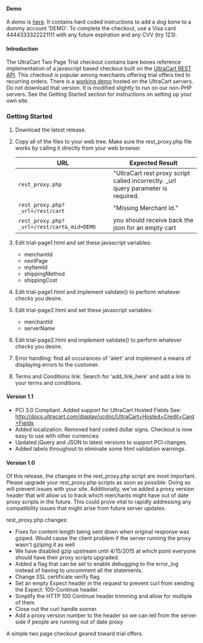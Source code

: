 #### Demo
A demo is [here](http://secure.ultracart.com/merchant/integrationcenter/checkoutapi_v3/demos/two_page_trial/trial-page1.html).  It contains hard coded instructions to add a dog bone to a dummy account 'DEMO'.  To complete the checkout, use a Visa card 4444333322221111 with any future expiration and any CVV (try 123).

#### Introduction
The UltraCart Two Page Trial checkout contains bare bones reference implementation of a javascript based checkout built on the [UltraCart REST API](http://docs.ultracart.com/display/ucdoc/UltraCart+REST+Checkout+API).  This checkout is popular among merchants offering trial offers tied to recurring orders.  There is a [working demo](http://secure.ultracart.com/merchant/integrationcenter/checkoutapi_v3/demos/two_page_trial/trial-page1.html) hosted on the UltraCart servers.  Do not download that version.  It is modified slightly to run on our non-PHP servers.  See the Getting Started section for instructions on setting up your own site.

### Getting Started
1. Download the latest release.
2. Copy all of the files to your web tree.  Make sure the rest_proxy.php file works by calling it directly from your web browser.

   |URL|Expected Result|
   |---|---------------|
   |```rest_proxy.php```|"UltraCart rest proxy script called incorrectly.  _url query parameter is required.|
   |```rest_proxy.php?_url=/rest/cart```|"Missing Merchant Id."|
   |```rest_proxy.php?_url=/rest/cart&_mid=DEMO```|you should receive back the json for an empty cart|

3. Edit trial-page1.html and set these javascript variables:
   * merchantId
   * nextPage
   * myItemId
   * shippingMethod
   * shippingCost

4. Edit trial-page1.html and implement validate() to perform whatever checks you desire.
   
5. Edit trial-page2.html and set these javascript variables:
   * merchantId
   * serverName

6. Edit trial-page2.html and implement validate() to perform whatever checks you desire.
7. Error handling: find all occurances of 'alert' and implement a means of displaying errors to the customer.
8. Terms and Conditions link:  Search for 'add_link_here' and add a link to your terms and conditions.


#### Version 1.1

* PCI 3.0 Compliant.  Added support for UltraCart Hosted Fields See: http://docs.ultracart.com/display/ucdoc/UltraCart+Hosted+Credit+Card+Fields
* Added localization.  Removed hard coded dollar signs.  Checkout is now easy to use with other currencies
* Updated jQuery and JSON to latest versions to support PCI changes.
* Added labels throughout to eliminate some html validation warnings.

#### Version 1.0

Of this release, the changes in the rest_proxy.php script are most important.
Please upgrade your rest_proxy.php scripts as soon as possible.  Doing so will prevent issues with your site.  Additionally,
we've added a proxy version header that will allow us to track which merchants might have out of date proxy scripts in the
future.  This could prove vital to rapidly addressing any compatibility issues that might arise from future server updates.

rest_proxy.php changes:
* Fixes for content-length being sent down when original response was gziped.  Would cause the client problem if the server running the proxy wasn't gziping it as well
* We have disabled gzip upstream until 4/15/2015 at which point everyone should have their proxy scripts upgraded.
* Added a flag that can be set to enable debugging to the error_log instead of having to uncomment all the statements.
* Change SSL certificate verify flag.
* Set an empty Expect header in the request to prevent curl from sending the Expect: 100-Continue header.
* Simplify the HTTP 100 Continue header trimming and allow for multiple of them
* Close out the curl handle sooner.
* Add a proxy version number to the header so we can tell from the server side if people are running out of date proxy


A simple two page checkout geared toward trial offers.
